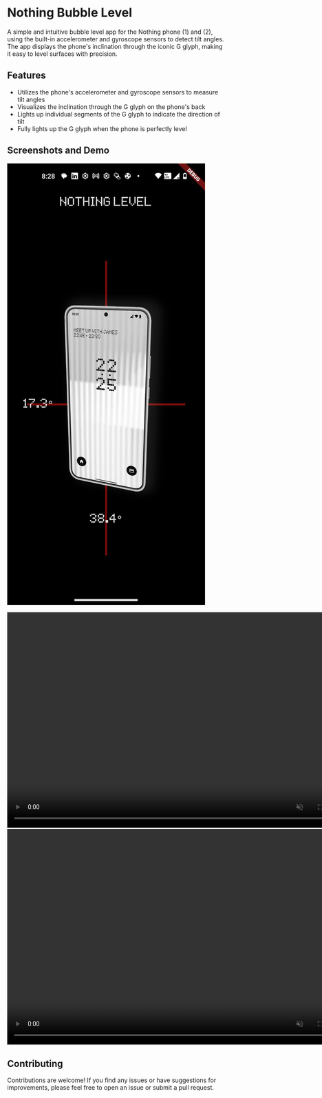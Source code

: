 # Nothing Bubble Level

A simple and intuitive bubble level app for the Nothing phone (1) and (2), using the built-in accelerometer and gyroscope sensors to detect tilt angles. The app displays the phone's inclination through the iconic G glyph, making it easy to level surfaces with precision.

## Features

- Utilizes the phone's accelerometer and gyroscope sensors to measure tilt angles
- Visualizes the inclination through the G glyph on the phone's back
- Lights up individual segments of the G glyph to indicate the direction of tilt
- Fully lights up the G glyph when the phone is perfectly level

## Screenshots and Demo

![App screenshot](<app_screenshot.jpeg>)

<video controls="" width="800" height="500" muted="" loop="" autoplay="">
<source src="https://github.com/gawdam/nothingGyro/blob/main/individual_glyph_video.mp4" type="video/mp4">
</video>

<video controls="" width="800" height="500" muted="" loop="" autoplay="">
<source src="https://github.com/gawdam/nothingGyro/blob/main/surface_levelling.mp4" type="video/mp4">
</video>

## Contributing
Contributions are welcome! If you find any issues or have suggestions for improvements, please feel free to open an issue or submit a pull request.
